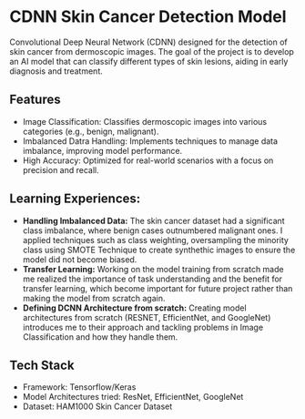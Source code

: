 # CDNN Skin Cancer Detection Model

Convolutional Deep Neural Network (CDNN) designed for the detection of skin cancer from dermoscopic images. The goal of the project is to develop an AI model that can classify different types of skin lesions, aiding in early diagnosis and treatment.

## Features
- Image Classification: Classifies dermoscopic images into various categories (e.g., benign, malignant).
- Imbalanced Datra Handling: Implements techniques to manage data imbalance, improving model performance.
- High Accuracy: Optimized for real-world scenarios with a focus on precision and recall.

## Learning Experiences:
- <b>Handling Imbalanced Data:</b> The skin cancer dataset had a significant class imbalance, where benign cases outnumbered malignant ones. I applied techniques such as class weighting, oversampling the minority class using SMOTE Technique to create synthethic images to ensure the model did not become biased.
- <b>Transfer Learning:</b> Working on the model training from scratch made me realized the importance of task understanding and the benefit for transfer learning, which become important for future project rather than making the model from scratch again.
- <b>Defining DCNN Architecture from scratch:</b> Creating model architectures from scratch (RESNET, EfficientNet, and GoogleNet) introduces me to their approach and tackling problems in Image Classification and how they handle them.

## Tech Stack
- Framework: Tensorflow/Keras
- Model Architectures tried: ResNet, EfficientNet, GoogleNet
- Dataset: HAM1000 Skin Cancer Dataset
